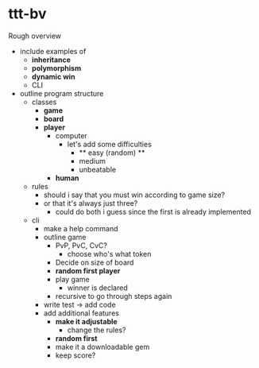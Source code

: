 # ttt-bv

Rough overview
- include examples of
  - **inheritance**
  - **polymorphism**
  - **dynamic win**
  - CLI
- outline program structure
  - classes
    - **game**
    - **board**
    - **player**
      - computer
        - let's add some difficulties
          - ** easy (random) **
          - medium
          - unbeatable
      - **human**
  - rules
    - should i say that you must win according to game size?
    - or that it's always just three?
      - could do both i guess since the first is already implemented
  - cli
    - make a help command
    - outline game
      - PvP, PvC, CvC?
        - choose who's what token
      - Decide on size of board
      - **random first player**
      - play game
        - winner is declared
      - recursive to go through steps again
    - write test -> add code
    - add additional features
      - **make it adjustable**
        - change the rules?
      - **random first**
      - make it a downloadable gem
      - keep score?
